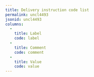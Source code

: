 ```yaml
---
title: Delivery instruction code list
permalink: uncl4493
jsonid: uncl4493
columns:
  - 
    title: Label
    code: label
  - 
    title: Comment
    code: comment
  - 
    title: Value
    code: value
---
```

